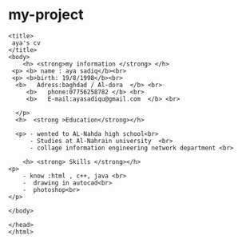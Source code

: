 # my-project
<html>
    <head>

    <title>
     aya's cv  
    </title>
    <body>
        <h> <strong>my information </strong> </h>
     <p> <b> name : aya sadiq</b><br>
     <p> <b>birth: 19/8/1998</b><br>
      <b>   Adress:baghdad / Al-dora  </b> <br>
		 <b>   phone:07756258782 </b> <br>
		 <b>   E-mail:ayasadiqu@gmail.com  </b> <br>

      </p>
      <h>  <strong >Education</strong></h>

      <p> - wented to AL-Nahda high school<br>
          - Studies at Al-Nahrain university  <br>
          - collage information engineering network department <br>
          
        <h> <strong> Skills </strong></h>
    <p>
        - know :html , c++, java <br>
        -  drawing in autocad<br>
        -  photoshop<br>
    </p>
    
    </body>

    </head>
    </html>

